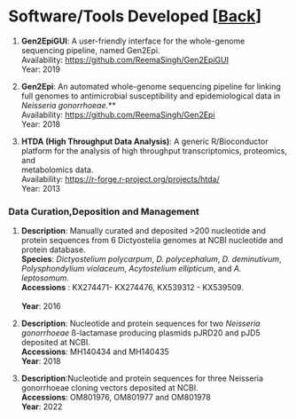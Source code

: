 # Software/Tools Developed [[Back](../index.md)]

1. **Gen2EpiGUI**: A user-friendly interface for the whole-genome sequencing pipeline, named Gen2Epi. <br/>
   Availability: https://github.com/ReemaSingh/Gen2EpiGUI <br/>
   Year: 2019 <br/>
 
2. **Gen2Epi**: An automated whole-genome sequencing pipeline for linking full genomes to antimicrobial susceptibility and epidemiological data in          *Neisseria gonorrhoeae.*** <br/>
   Availability: https://github.com/ReemaSingh/Gen2Epi <br/>
   Year: 2018 
   
3. **HTDA (High Throughput Data Analysis)**: A generic R/Bioconductor platform for the analysis of high throughput transcriptomics, proteomics, and      
   metabolomics data. <br/>
   Availability: https://r-forge.r-project.org/projects/htda/ <br/>
   Year: 2013

### Data Curation,Deposition and Management

1. **Description**: Manually curated and deposited >200 nucleotide and protein sequences from 6 Dictyostelia genomes at NCBI nucleotide and protein        database. <br/>
   **Species**: *Dictyostelium polycarpum*, *D. polycephalum*, *D. deminutivum*, *Polysphondylium violaceum*, *Acytostelium ellipticum*, and  *A. leptosomum*. <br/>
	**Accessions** : KX274471- KX274476, KX539312 - KX539509.<br/>	
   **Year**: 2016 <br/>

2. **Description**: Nucleotide and protein sequences for two *Neisseria gonorrhoeae* ß-lactamase producing plasmids pJRD20 and pJD5 deposited at NCBI.<br/>	
   **Accessions**: MH140434 and MH140435<br/>
   **Year**: 2018<br/>

3. **Description**:Nucleotide and protein sequences for three Neisseria gonorrhoeae cloning vectors deposited at NCBI.<br/>
**Accessions**: OM801976, OM801977 and OM801978<br/>
**Year**: 2022<br/>



